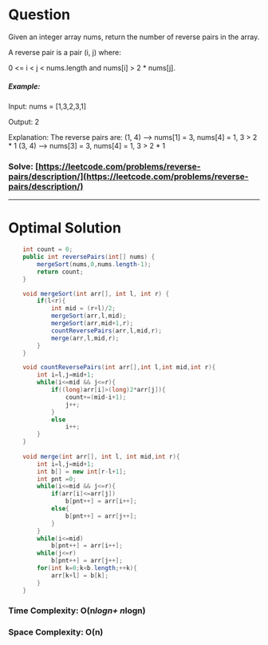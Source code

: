 # Question

Given an integer array nums, return the number of reverse pairs in the array.

A reverse pair is a pair (i, j) where:

0 <= i < j < nums.length and
nums[i] > 2 * nums[j].
 

##### Example:

Input: nums = [1,3,2,3,1]

Output: 2

Explanation: The reverse pairs are:
(1, 4) --> nums[1] = 3, nums[4] = 1, 3 > 2 * 1
(3, 4) --> nums[3] = 3, nums[4] = 1, 3 > 2 * 1

### Solve: [https://leetcode.com/problems/reverse-pairs/description/](https://leetcode.com/problems/reverse-pairs/description/)

***

# Optimal Solution


``` java
    int count = 0;
    public int reversePairs(int[] nums) {
        mergeSort(nums,0,nums.length-1);
        return count;
    }

    void mergeSort(int arr[], int l, int r) {
        if(l<r){
            int mid = (r+l)/2;
            mergeSort(arr,l,mid);
            mergeSort(arr,mid+1,r);
            countReversePairs(arr,l,mid,r);
            merge(arr,l,mid,r);
        }
    }

    void countReversePairs(int arr[],int l,int mid,int r){
        int i=l,j=mid+1;
        while(i<=mid && j<=r){
            if((long)arr[i]>(long)2*arr[j]){
                count+=(mid-i+1);
                j++;
            }
            else
                i++;
        }
    }
    
    void merge(int arr[], int l, int mid,int r){
        int i=l,j=mid+1;
        int b[] = new int[r-l+1];
        int pnt =0;
        while(i<=mid && j<=r){
            if(arr[i]<=arr[j])
                b[pnt++] = arr[i++];
            else{
                b[pnt++] = arr[j++];
            }
        }
        while(i<=mid)
            b[pnt++] = arr[i++];
        while(j<=r)
            b[pnt++] = arr[j++];
        for(int k=0;k<b.length;++k){
            arr[k+l] = b[k];
        }
    }
```

### Time Complexity: O(n*logn+ n*logn)
### Space Complexity: O(n)
